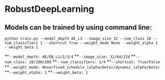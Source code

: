 # RobustDeepLearning
## Models can be trained by using command line:
`python train.py --model_depth AE_L3 --image_size 32 --num_class 10 --num_classifiers 1 --shortcut True --weight_mode None --weight_alpha 1 --weight_beta 1`

**`--model_depth: AE/EN_L1/2/3/4`
**`--image_size: 32/64/224`
**`--num_class: 10/200/200`
**`--num_classifiers: 1/4`
**`--shortcut: True/False`
**`--weight_mode: None/fixed_schedule_(alpha/beta)/dynamic_(alpha/beta)`
**`--weight_alpha: 1`
**`--weight_beta: 1`
